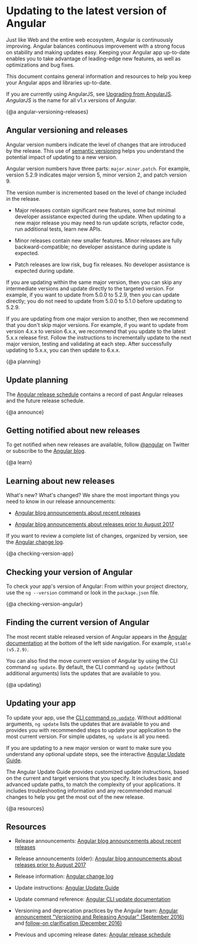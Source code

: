 # Updating to the latest version of Angular

Just like Web and the entire web ecosystem, Angular is continuously improving. Angular balances continuous improvement with a strong focus on stability and making updates easy. Keeping your Angular app up-to-date enables you to take advantage of leading-edge new features, as well as optimizations and bug fixes. 

This document contains general information and resources to help you keep your Angular apps and libraries up-to-date. 


<div class="l-sub-section">

If you are currently using AngularJS, see [Upgrading from AngularJS](guide/upgrade "Upgrading from Angular JS"). _AngularJS_ is the name for all v1.x versions of Angular.

</div>


{@a angular-versioning-releases}
## Angular versioning and releases

Angular version numbers indicate the level of changes that are introduced by the release. This use of [semantic versioning](https://semver.org/ "Semantic Versioning Specification") helps you understand the potential impact of updating to a new version. 

Angular version numbers have three parts: `major.minor.patch`. For example, version 5.2.9 indicates major version 5, minor version 2, and patch version 9. 

The version number is incremented based on the level of change included in the release. 

* Major releases contain significant new features, some but minimal developer assistance expected during the update. When updating to a new major release you may need to run update scripts, refactor code, run additional tests, learn new APIs. 

* Minor releases contain new smaller features. Minor releases are fully backward-compatible; no developer assistance during update is expected. 


* Patch releases are low risk, bug fix releases. No developer assistance is expected during update. 


If you are updating within the same major version, then you can skip any intermediate versions and update directly to the targeted version. For example, if you want to update from 5.0.0 to 5.2.9, then you can update directly; you do not need to update from 5.0.0 to 5.1.0 before updating to 5.2.9. 

If you are updating from one major version to another, then we recommend that you don't skip major versions. For example, if you want to update from version 4.x.x to version 6.x.x, we recommend that you update to the latest 5.x.x release first. Follow the instructions to incrementally update to the next major version, testing and validating at each step. After successfully updating to 5.x.x, you can then update to 6.x.x. 

{@a planning}
## Update planning



The [Angular release schedule](https://github.com/angular/angular/blob/master/docs/RELEASE_SCHEDULE.md "Angular release schedule") contains a record of past Angular releases and the future release schedule.

{@a announce}
## Getting notified about new releases

To get notified when new releases are available, follow [@angular](https://twitter.com/angular "@angular on Twitter") on Twitter or  subscribe to the [Angular blog](https://blog.angular.io "Angular blog"). 

{@a learn}
## Learning about new releases

What's new? What's changed? We share the most important things you need to know in our release announcements:

* [Angular blog announcements about recent releases](https://blog.angular.io/search?q=version "Angular blog announcements about recent releases")

* [Angular blog announcements about releases prior to August 2017](https://blog.angularjs.org/search?q=available&by-date=true "Angular blog announcements about releases prior to August 2017")

If you want to review a complete list of changes, organized by version, see the [Angular change log](https://github.com/angular/angular/blob/master/CHANGELOG.md "Angular change log").


{@a checking-version-app}
## Checking your version of Angular

To check your app's version of Angular: From within your project directory, use the `ng --version` command or look in the `package.json` file. 
 

{@a checking-version-angular}
## Finding the current version of Angular

The most recent stable released version of Angular appears in the [Angular documentation](https://angular.io/docs "Angular documentation") at the bottom of the left side navigation. For example, `stable (v5.2.9)`.

You can also find the move current version of Angular by using the CLI command `ng update`. By default, the CLI command `ng update` (without additional arguments) lists the updates that are available to you.  


{@a updating}
## Updating your app

To update your app, use the [CLI command `ng update`](https://github.com/angular/angular-cli/wiki/update "Angular CLI update documentation"). Without additional arguments, `ng update` lists the updates that are available to you and provides you with recommended steps to update your application to the most current version. For simple updates, `ng update` is all you need. 

If you are updating to a new major version or want to make sure you understand any optional update steps, see the interactive [Angular Update Guide](https://update.angular.io "Angular Update Guide"). 

The Angular Update Guide provides customized update instructions, based on the current and target versions that you specify. It includes basic and advanced update paths, to match the complexity of your applications. It includes troubleshooting information and any recommended manual changes to help you get the most out of the new release. 


{@a resources}
## Resources

* Release announcements: [Angular blog announcements about recent releases](https://blog.angular.io/search?q=version "Angular blog announcements about recent releases")

* Release announcements (older): [Angular blog announcements about releases prior to August 2017](https://blog.angularjs.org/search?q=available&by-date=true "Angular blog announcements about releases prior to August 2017")

* Release information: [Angular change log](https://github.com/angular/angular/blob/master/CHANGELOG.md "Angular change log")

* Update instructions: [Angular Update Guide](https://angular-update-guide.firebaseapp.com/ "Angular Update Guide")

* Update command reference: [Angular CLI update documentation](https://github.com/angular/angular-cli/wiki/update "Angular CLI update documentation")

* Versioning and deprecation practices by the Angular team: [Angular announcement "Versioning and Releasing Angular" (September 2016)](https://blog.angularjs.org/2016/10/versioning-and-releasing-angular.html "Versioning and Releasing Angular")  and [follow-on clarification (December 2016)](https://blog.angularjs.org/2016/12/ok-let-me-explain-its-going-to-be.html "Ok... let me explain: it's going to be Angular 4.0, or just Angular")

* Previous and upcoming release dates: [Angular release schedule](https://github.com/angular/angular/blob/master/docs/RELEASE_SCHEDULE.md "Angular release schedule")
